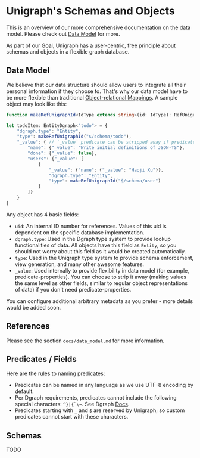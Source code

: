 # Unigraph's Schemas and Objects

This is an overview of our more comprehensive documentation on the data model. Please check out [Data Model](./data_model.md) for more.

As part of our [Goal](./goal.md), Unigraph has a user-centric, free principle about schemas and objects in a flexible graph database. 

## Data Model

We believe that our data structure should allow users to integrate all their personal information if they choose to. That's why our data model have to be more flexible than traditional [Object-relational Mappings](https://en.wikipedia.org/wiki/Object%E2%80%93relational_mapping). A sample object may look like this:

```typescript
function makeRefUnigraphId<IdType extends string>(id: IdType): RefUnigraphIdType<IdType> {return {"$ref":{"unigraph.id": id}}}

let todoItem: EntityDgraph<"todo"> = {
    "dgraph.type": "Entity",
    "type": makeRefUnigraphId("$/schema/todo"),
    "_value": { // `_value` predicate can be stripped away if predicate-properties don't exist
        "name": {"_value": "Write initial definitions of JSON-TS"},
        "done": {"_value": false},
        "users": {"_value": [
            {
                "_value": {"name": {"_value": "Haoji Xu"}}, 
                "dgraph.type": "Entity", 
                "type": makeRefUnigraphId("$/schema/user")
            }
        ]}
    }
}
```

Any object has 4 basic fields:
- `uid`: An internal ID number for references. Values of this uid is dependent on the specific database implementation.
- `dgraph.type`: Used in the Dgraph type system to provide lookup functionalities of data. All objects have this field as `Entity`, so you should not worry about this field as it would be created automatically.
- `type`: Used in the Unigraph type system to provide schema enforcement, view generation, and many other awesome features.
- `_value`: Used internally to provide flexibility in data model (for example, predicate-properties). You can choose to strip it away (making values the same level as other fields, similar to regular object representations of data) if you don't need predicate-properties.

You can configure additional arbitrary metadata as you prefer - more details would be added soon.

## References

Please see the section `docs/data_model.md` for more information.

## Predicates / Fields

Here are the rules to naming predicates:
- Predicates can be named in any language as we use UTF-8 encoding by default.
- Per Dgraph requirements, predicates cannot include the following special characters: ``^}|{`\~``. See Dgraph [Docs](https://dgraph.io/docs/query-language/schema/#forbidden-special-characters).
- Predicates starting with `_` and `$` are reserved by Unigraph; so custom predicates cannot start with these characters.

## Schemas
TODO